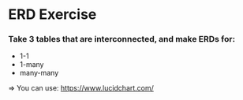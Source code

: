 # ERD Exercise

### Take 3 tables that are interconnected, and make ERDs for:
* 1-1
* 1-many
* many-many

=> You can use:  https://www.lucidchart.com/
